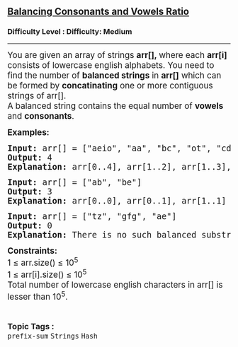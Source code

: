 <h2><a href="https://www.geeksforgeeks.org/problems/balancing-consonants-and-vowels-ratio/1?_gl=1*i4a5ue*_up*MQ..*_gs*MQ..&gclid=CjwKCAjwy7HEBhBJEiwA5hQNoohGUAOv61sKfaNVcv9r-p2xZL1xQGvTw95DpFc5kkNifGJxNgojOhoCaZAQAvD_BwE&gbraid=0AAAAAC9yBkBPC5qeMIwBqkw0RXDTT3IBf">Balancing Consonants and Vowels Ratio</a></h2><h3>Difficulty Level : Difficulty: Medium</h3><hr><div class="problems_problem_content__Xm_eO"><p><span style="font-size: 14pt;">You are given an array of strings <strong>arr[],&nbsp;</strong>where each <strong>arr[i] </strong>consists of lowercase english alphabets. You need to find the number of <strong>balanced strings</strong> in <strong>arr[]</strong> which can be formed by <strong>concatinating</strong> one or more contiguous strings of arr[].</span><br><span style="font-size: 14pt;">A balanced string contains the equal number of <strong>vowels</strong> and <strong>consonants</strong>.&nbsp;</span></p>
<p><span style="font-size: 14pt;"><strong>Examples:</strong></span></p>
<pre><span style="font-size: 14pt;"><strong>Input: </strong>arr[] = ["aeio", "aa", "bc", "ot", "cdbd"]<br><strong>Output: </strong>4<strong><br>Explanation: </strong>arr[0..4], arr[1..2], arr[1..3], arr[3..3] are the balanced substrings with equal consonants and vowels.</span></pre>
<pre><span style="font-size: 14pt;"><strong>Input: </strong>arr[] = ["ab", "be"]<br><strong>Output: </strong>3<strong><br>Explanation: </strong>arr[0..0], arr[0..1], arr[1..1] are the balanced substrings with equal consonants and vowels.</span></pre>
<pre><span style="font-size: 14pt;"><strong>Input: </strong>arr[] = ["tz", "gfg", "ae"]<br><strong>Output: </strong>0<strong><br>Explanation: </strong>There is no such balanced substring present in arr[] with equal consonants and vowels.<br></span></pre>
<p><span style="font-size: 14pt;"><strong>Constraints:<br></strong></span><span style="font-size: 14pt;">1 ≤ arr.size() ≤ 10<sup>5</sup><br>1 ≤ arr[i].size() ≤ 10<sup>5</sup><br>Total number of lowercase english characters in arr[] is lesser than 10<sup>5</sup>.</span></p></div><br><p><span style=font-size:18px><strong>Topic Tags : </strong><br><code>prefix-sum</code>&nbsp;<code>Strings</code>&nbsp;<code>Hash</code>&nbsp;